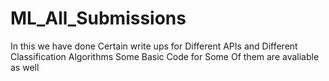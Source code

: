 # ML_All_Submissions
In this we have done Certain write ups for Different APIs and Different Classification Algorithms
Some Basic Code for Some Of them are avaliable as well
